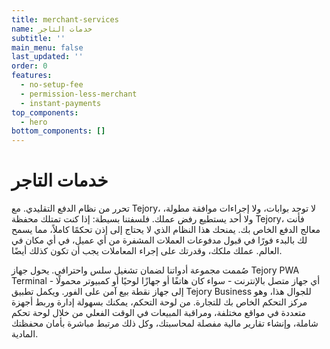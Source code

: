 ```yaml
---
title: merchant-services
name: خدمات التاجر
subtitle: ''
main_menu: false
last_updated: ''
order: 0
features:
  - no-setup-fee
  - permission-less-merchant
  - instant-payments
top_components:
  - hero
bottom_components: []
---
```

# خدمات التاجر

تحرر من نظام الدفع التقليدي. مع Tejory، لا توجد بوابات، ولا إجراءات موافقة مطولة، ولا أحد يستطيع رفض عملك. فلسفتنا بسيطة: إذا كنت تمتلك محفظة Tejory، فأنت معالج الدفع الخاص بك. يمنحك هذا النظام الذي لا يحتاج إلى إذن تحكمًا كاملاً، مما يسمح لك بالبدء فورًا في قبول مدفوعات العملات المشفرة من أي عميل، في أي مكان في العالم. عملك ملكك، وقدرتك على إجراء المعاملات يجب أن تكون كذلك أيضًا.

صُممت مجموعة أدواتنا لضمان تشغيل سلس واحترافي. يحول جهاز Tejory PWA Terminal أي جهاز متصل بالإنترنت - سواء كان هاتفًا أو جهازًا لوحيًا أو كمبيوتر محمولًا - إلى جهاز نقطة بيع آمن على الفور. ويكمل تطبيق Tejory Business للجوال هذا، وهو مركز التحكم الخاص بك للتجارة. من لوحة التحكم، يمكنك بسهولة إدارة وربط أجهزة متعددة في مواقع مختلفة، ومراقبة المبيعات في الوقت الفعلي من خلال لوحة تحكم شاملة، وإنشاء تقارير مالية مفصلة لمحاسبتك، وكل ذلك مرتبط مباشرة بأمان محفظتك المادية.
